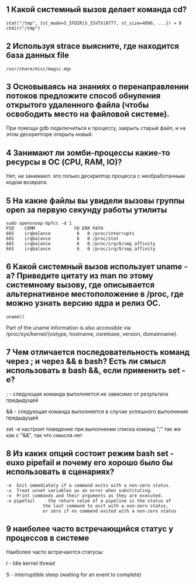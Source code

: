 ## 1 Какой системный вызов делает команда cd?

	stat("/tmp", {st_mode=S_IFDIR|S_ISVTX|0777, st_size=4096, ...}) = 0
	chdir("/tmp")
	
## 2 Используя strace выясните, где находится база данных file

	/usr/share/misc/magic.mgc
	
## 3 Основываясь на знаниях о перенаправлении потоков предложите способ обнуления открытого удаленного файла (чтобы освободить место на файловой системе).

При помощи gdb подключиться к процессу, закрыть старый файл, и на этом дескрипторе открыть новый.

## 4 Занимают ли зомби-процессы какие-то ресурсы в ОС (CPU, RAM, IO)?

Нет, не занимают. это только дескриптор процесса с необработанным кодом возврата.

## 5 На какие файлы вы увидели вызовы группы open за первую секунду работы утилиты

	sudo opensnoop-bpfcc -d 1
	PID    COMM               FD ERR PATH
	665    irqbalance          6   0 /proc/interrupts
	665    irqbalance          6   0 /proc/stat
	665    irqbalance          6   0 /proc/irq/8/smp_affinity
	665    irqbalance          6   0 /proc/irq/9/smp_affinity

## 6 Какой системный вызов использует uname -a? Приведите цитату из man по этому системному вызову, где описывается альтернативное местоположение в /proc, где можно узнать версию ядра и релиз ОС.

	uname()

Part of the uname information is also accessible via /proc/sys/kernel/{ostype, hostname, osrelease, version, domainname}.

## 7 Чем отличается последовательность команд через ; и через && в bash? Есть ли смысл использовать в bash &&, если применить set -e?

; - следующая команда выполняется не зависимо от результата предыдущей

&& - следующая команда выполняется в случае успешного выполнения предыдущей

set -e настроит поведение при выполнении списка команд ";" так же как с "&&", так что смысла нет

## 8 Из каких опций состоит режим bash set -euxo pipefail и почему его хорошо было бы использовать в сценариях?

	-e  Exit immediately if a command exits with a non-zero status.
	-u  Treat unset variables as an error when substituting.
	-x  Print commands and their arguments as they are executed.
	-o pipefail     the return value of a pipeline is the status of
                  the last command to exit with a non-zero status,
                  or zero if no command exited with a non-zero status

## 9 наиболее часто встречающийся статус у процессов в системе

Наиболее часто встречаются статусы:

I - Idle kernel thread

S - interruptible sleep (waiting for an event to complete)
